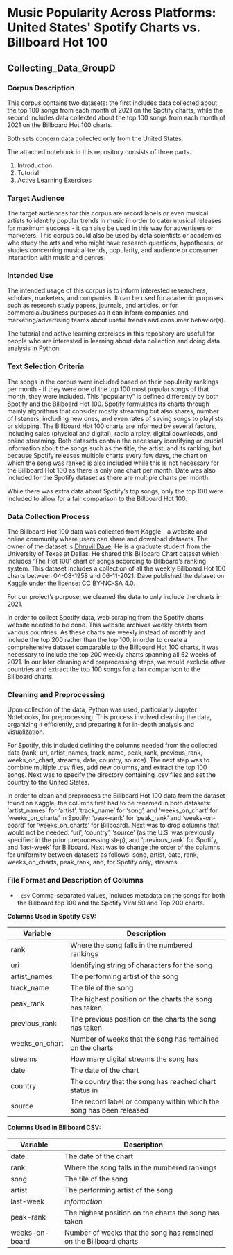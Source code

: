 # Music Popularity Across Platforms: United States' Spotify Charts vs. Billboard Hot 100
## Collecting_Data_GroupD

### Corpus Description
This corpus contains two datasets: the first includes data collected about the top 100 songs from each month of 2021 on the Spotify charts, while the second includes data collected about the top 100 songs from each month of 2021 on the Billboard Hot 100 charts.

Both sets concern data collected only from the United States.

The attached notebook in this repository consists of three parts. 
1. Introduction
2. Tutorial
3. Active Learning Exercises 

### Target Audience
The target audiences for this corpus are record labels or even musical artists to identify popular trends in music in order to cater musical releases for maximum success - it can also be used in this way for advertisers or marketers. This corpus could also be used by data scientists or academics who study the arts and who might have research questions, hypotheses, or studies concerning musical trends, popularity, and audience or consumer interaction with music and genres.

### Intended Use
The intended usage of this corpus is to inform interested researchers, scholars, marketers, and companies. It can be used for academic purposes such as research study papers, journals, and articles, or for commercial/business purposes as it can inform companies and marketing/advertising teams about useful trends and consumer behavior(s).

The tutorial and active learning exercises in this repository are useful for people who are interested in learning about data collection and doing data analysis in Python. 

### Text Selection Criteria
The songs in the corpus were included based on their popularity rankings per month - if they were one of the top 100 most popular songs of that month, they were included. This “popularity” is defined differently by both Spotify and the Billboard Hot 100. Spotify formulates its charts through mainly algorithms that consider mostly streaming but also shares, number of listeners, including new ones, and even rates of saving songs to playlists or skipping. The Billboard Hot 100 charts are informed by several factors, including sales (physical and digital), radio airplay, digital downloads, and online streaming. Both datasets contain the necessary identifying or crucial information about the songs such as the title, the artist, and its ranking, but because Spotify releases multiple charts every few days, the chart on which the song was ranked is also included while this is not necessary for the Billboard Hot 100 as there is only one chart per month. Date was also included for the Spotify dataset as there are multiple charts per month.

While there was extra data about Spotify’s top songs, only the top 100 were included to allow for a fair comparison to the Billboard Hot 100.


### Data Collection Process
The Billboard Hot 100 data was collected from Kaggle - a website and online community where users can share and download datasets. The owner of the dataset is [Dhruvil Dave](https://www.kaggle.com/dhruvildave). He is a graduate student from the University of Texas at Dallas. He shared this Billboard Chart dataset which includes ‘The Hot 100’ chart of songs according to Billboard’s ranking system. This dataset includes a collection of all the weekly Billboard Hot 100 charts between 04-08-1958 and 06-11-2021. Dave published the dataset on Kaggle under the license: CC BY-NC-SA 4.0. 

For our project’s purpose, we cleaned the data to only include the charts in 2021.

In order to collect Spotify data, web scraping from the Spotify charts website needed to be done. This website archives weekly charts from various countries. As these charts are weekly instead of monthly and include the top 200 rather than the top 100, in order to create a comprehensive dataset comparable to the Billboard Hot 100 charts, it was necessary to include the top 200 weekly charts spanning all 52 weeks of 2021. In our later cleaning and preprocessing steps, we would exclude other countries and extract the top 100 songs for a fair comparison to the Billboard charts.


### Cleaning and Preprocessing
Upon collection of the data, Python was used, particularly Jupyter Notebooks, for preprocessing. This process involved cleaning the data, organizing it efficiently, and preparing it for in-depth analysis and visualization. 

For Spotify, this included defining the columns needed from the collected data (rank, uri, artist_names, track_name, peak_rank, previous_rank, weeks_on_chart, streams, date, country, source). The next step was to combine multiple .csv files, add new columns, and extract the top 100 songs. Next was to specify the directory containing .csv files and set the country to the United States.

In order to clean and preprocess the Billboard Hot 100 data from the dataset found on Kaggle, the columns first had to be renamed in both datasets: ‘artist_names’ for ‘artist’, ‘track_name’ for ‘song’, and ‘weeks_on_chart’ for ‘weeks_on_charts’ in Spotify; ‘peak-rank’ for ‘peak_rank’ and ‘weeks-on-board’ for ‘weeks_on_charts’ for Billboard). Next was to drop columns that would not be needed: ‘uri’, ‘country’, ‘source’ (as the U.S. was previously specified in the prior preprocessing step), and  ‘previous_rank’ for Spotify, and ‘last-week’ for Billboard. Next was to change the order of the columns for uniformity between datasets as follows: song, artist, date, rank, weeks_on_charts, peak_rank, and, for Spotify only, streams.


### File Format and Description of Columns
- `.csv` Comma-separated values, includes metadata on the songs for both the Billboard top 100 and the Spotify Viral 50 and Top 200 charts. 

**Columns Used in Spotify CSV:**

| Variable      | Description                                  |
| ------------- | -------------------------------------------- |
| rank  | Where the song falls in the numbered rankings    |
| uri    | Identifying string of characters for the song    |
| artist_names | The performing artist of the song                 |
| track_name      | The tile of the song |
| peak_rank    | The highest position on the charts the song has taken  |
| previous_rank  | The previous position on the charts the song has taken    |
| weeks_on_chart  | Number of weeks that the song has remained on the charts  |
| streams  | How many digital streams the song has  |
| date          | The date of the chart |
| country     | The country that the song has reached chart status in         |
| source  | The record label or company within which the song has been released  |


**Columns Used in Billboard CSV:**

| Variable      | Description                                  |
| ------------- | -------------------------------------------- |
| date          | The date of the chart |
| rank  | Where the song falls in the numbered rankings    |
| song     | The tile of the song |
| artist | The performing artist of the song                 |
| last-week  | *information*  |
| peak-rank    | The highest position on the charts the song has taken  |
| weeks-on-board  | Number of weeks that the song has remained on the Billboard charts  |
